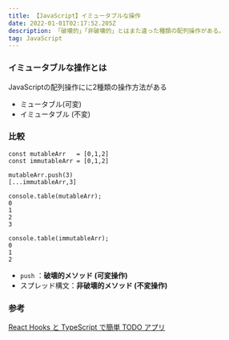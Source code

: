 ```yaml
---
title: 【JavaScript】イミュータブルな操作
date: 2022-01-01T02:17:52.205Z
description: 「破壊的」「非破壊的」とはまた違った種類の配列操作がある。
tag: JavaScript
---
```

### **イミュータブルな操作とは**

JavaScriptの配列操作にに2種類の操作方法がある

- ミュータブル(可変)
- イミュータブル (不変)

### 比較

```tsx
const mutableArr   = [0,1,2]
const immutableArr = [0,1,2]

mutableArr.push(3)
[...immutableArr,3]

console.table(mutableArr);
0
1
2
3

console.table(immutableArr);
0
1
2
```

- `push` ：**破壊的メソッド (可変操作)**
- スプレッド構文：**非破壊的メソッド (不変操作)**

### 参考

[React Hooks と TypeScript で簡単 TODO アプリ](https://zenn.dev/sprout2000/articles/60cc8f1aa08b4b)
